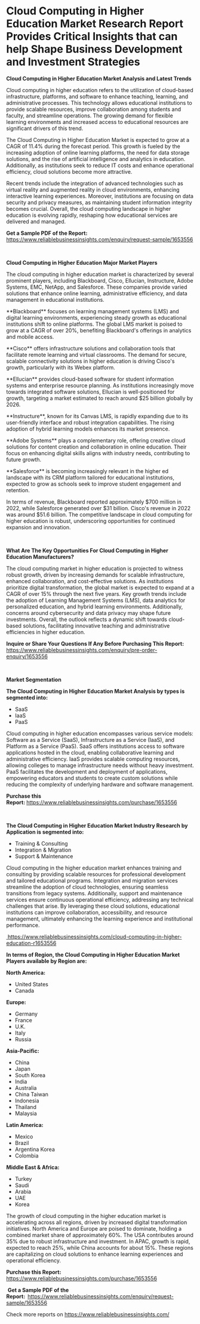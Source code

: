 <p><h1>Cloud Computing in Higher Education Market Research Report Provides Critical Insights that can help Shape Business Development and Investment Strategies</h1></p><p><strong>Cloud Computing in Higher Education Market Analysis and Latest Trends</strong></p>
<p><p>Cloud computing in higher education refers to the utilization of cloud-based infrastructure, platforms, and software to enhance teaching, learning, and administrative processes. This technology allows educational institutions to provide scalable resources, improve collaboration among students and faculty, and streamline operations. The growing demand for flexible learning environments and increased access to educational resources are significant drivers of this trend.</p><p>The Cloud Computing in Higher Education Market is expected to grow at a CAGR of 11.4% during the forecast period. This growth is fueled by the increasing adoption of online learning platforms, the need for data storage solutions, and the rise of artificial intelligence and analytics in education. Additionally, as institutions seek to reduce IT costs and enhance operational efficiency, cloud solutions become more attractive. </p><p>Recent trends include the integration of advanced technologies such as virtual reality and augmented reality in cloud environments, enhancing interactive learning experiences. Moreover, institutions are focusing on data security and privacy measures, as maintaining student information integrity becomes crucial. Overall, the cloud computing landscape in higher education is evolving rapidly, reshaping how educational services are delivered and managed.</p></p>
<p><strong>Get a Sample PDF of the Report:&nbsp;</strong> <a href="https://www.reliablebusinessinsights.com/enquiry/request-sample/1653556?utm_campaign=2737&utm_medium=2&utm_source=Github&utm_content=ia&utm_term=05032025&utm_id=cloud-computing-in-higher-education">https://www.reliablebusinessinsights.com/enquiry/request-sample/1653556</a></p>
<p>&nbsp;</p>
<p><strong>Cloud Computing in Higher Education Major Market Players</strong></p>
<p><p>The cloud computing in higher education market is characterized by several prominent players, including Blackboard, Cisco, Ellucian, Instructure, Adobe Systems, EMC, NetApp, and Salesforce. These companies provide varied solutions that enhance online learning, administrative efficiency, and data management in educational institutions.</p><p>**Blackboard** focuses on learning management systems (LMS) and digital learning environments, experiencing steady growth as educational institutions shift to online platforms. The global LMS market is poised to grow at a CAGR of over 20%, benefiting Blackboard's offerings in analytics and mobile access.</p><p>**Cisco** offers infrastructure solutions and collaboration tools that facilitate remote learning and virtual classrooms. The demand for secure, scalable connectivity solutions in higher education is driving Cisco's growth, particularly with its Webex platform.</p><p>**Ellucian** provides cloud-based software for student information systems and enterprise resource planning. As institutions increasingly move towards integrated software solutions, Ellucian is well-positioned for growth, targeting a market estimated to reach around $25 billion globally by 2026.</p><p>**Instructure**, known for its Canvas LMS, is rapidly expanding due to its user-friendly interface and robust integration capabilities. The rising adoption of hybrid learning models enhances its market presence.</p><p>**Adobe Systems** plays a complementary role, offering creative cloud solutions for content creation and collaboration in online education. Their focus on enhancing digital skills aligns with industry needs, contributing to future growth.</p><p>**Salesforce** is becoming increasingly relevant in the higher ed landscape with its CRM platform tailored for educational institutions, expected to grow as schools seek to improve student engagement and retention.</p><p>In terms of revenue, Blackboard reported approximately $700 million in 2022, while Salesforce generated over $31 billion. Cisco's revenue in 2022 was around $51.6 billion. The competitive landscape in cloud computing for higher education is robust, underscoring opportunities for continued expansion and innovation.</p></p>
<p>&nbsp;</p>
<p><strong>What Are The Key Opportunities For Cloud Computing in Higher Education Manufacturers?</strong></p>
<p><p>The cloud computing market in higher education is projected to witness robust growth, driven by increasing demands for scalable infrastructure, enhanced collaboration, and cost-effective solutions. As institutions prioritize digital transformation, the global market is expected to expand at a CAGR of over 15% through the next five years. Key growth trends include the adoption of Learning Management Systems (LMS), data analytics for personalized education, and hybrid learning environments. Additionally, concerns around cybersecurity and data privacy may shape future investments. Overall, the outlook reflects a dynamic shift towards cloud-based solutions, facilitating innovative teaching and administrative efficiencies in higher education.</p></p>
<p><strong>Inquire or Share Your Questions If Any Before Purchasing This Report:</strong> <a href="https://www.reliablebusinessinsights.com/enquiry/pre-order-enquiry/1653556?utm_campaign=2737&utm_medium=2&utm_source=Github&utm_content=ia&utm_term=05032025&utm_id=cloud-computing-in-higher-education">https://www.reliablebusinessinsights.com/enquiry/pre-order-enquiry/1653556</a></p>
<p>&nbsp;</p>
<p><strong>Market Segmentation</strong></p>
<p><strong>The Cloud Computing in Higher Education Market Analysis by types is segmented into:</strong></p>
<p><ul><li>SaaS</li><li>IaaS</li><li>PaaS</li></ul></p>
<p><p>Cloud computing in higher education encompasses various service models: Software as a Service (SaaS), Infrastructure as a Service (IaaS), and Platform as a Service (PaaS). SaaS offers institutions access to software applications hosted in the cloud, enabling collaborative learning and administrative efficiency. IaaS provides scalable computing resources, allowing colleges to manage infrastructure needs without heavy investment. PaaS facilitates the development and deployment of applications, empowering educators and students to create custom solutions while reducing the complexity of underlying hardware and software management.</p></p>
<p><strong>Purchase this Report:&nbsp;</strong><a href="https://www.reliablebusinessinsights.com/purchase/1653556?utm_campaign=2737&utm_medium=2&utm_source=Github&utm_content=ia&utm_term=05032025&utm_id=cloud-computing-in-higher-education">https://www.reliablebusinessinsights.com/purchase/1653556</a></p>
<p>&nbsp;</p>
<p><strong>The Cloud Computing in Higher Education Market Industry Research by Application is segmented into:</strong></p>
<p><ul><li>Training & Consulting</li><li>Integration & Migration</li><li>Support & Maintenance</li></ul></p>
<p><p>Cloud computing in the higher education market enhances training and consulting by providing scalable resources for professional development and tailored educational programs. Integration and migration services streamline the adoption of cloud technologies, ensuring seamless transitions from legacy systems. Additionally, support and maintenance services ensure continuous operational efficiency, addressing any technical challenges that arise. By leveraging these cloud solutions, educational institutions can improve collaboration, accessibility, and resource management, ultimately enhancing the learning experience and institutional performance.</p></p>
<p><a href="https://www.reliablebusinessinsights.com/cloud-computing-in-higher-education-r1653556?utm_campaign=2737&utm_medium=2&utm_source=Github&utm_content=ia&utm_term=05032025&utm_id=cloud-computing-in-higher-education">&nbsp;https://www.reliablebusinessinsights.com/cloud-computing-in-higher-education-r1653556</a></p>
<p><strong>In terms of Region, the Cloud Computing in Higher Education Market Players available by Region are:</strong></p>
<p>
    <p> <strong> North America: </strong>
        <ul>
            <li>United States</li>
            <li>Canada</li>
        </ul>
        </p> 
    <p> <strong> Europe: </strong>
        <ul>
            <li>Germany</li>
            <li>France</li>
            <li>U.K.</li>
            <li>Italy</li>
            <li>Russia</li>
        </ul>
        </p> 
    <p> <strong> Asia-Pacific: </strong>
        <ul>
            <li>China</li>
            <li>Japan</li>
            <li>South Korea</li>
            <li>India</li>
            <li>Australia</li>
            <li>China Taiwan</li>
            <li>Indonesia</li>
            <li>Thailand</li>
            <li>Malaysia</li>
        </ul>
        </p> 
    <p> <strong> Latin America: </strong>
        <ul>
            <li>Mexico</li>
            <li>Brazil</li>
            <li>Argentina Korea</li>
            <li>Colombia</li>
        </ul>
        </p> 
    <p> <strong> Middle East & Africa: </strong>
        <ul>
            <li>Turkey</li>
            <li>Saudi</li>
            <li>Arabia</li>
            <li>UAE</li>
            <li>Korea</li>
        </ul>
    </p>
    </p>
<p><p>The growth of cloud computing in the higher education market is accelerating across all regions, driven by increased digital transformation initiatives. North America and Europe are poised to dominate, holding a combined market share of approximately 60%. The USA contributes around 35% due to robust infrastructure and investment. In APAC, growth is rapid, expected to reach 25%, while China accounts for about 15%. These regions are capitalizing on cloud solutions to enhance learning experiences and operational efficiency.</p></p>
<p><strong>Purchase this Report: </strong><a href="https://www.reliablebusinessinsights.com/purchase/1653556?utm_campaign=2737&utm_medium=2&utm_source=Github&utm_content=ia&utm_term=05032025&utm_id=cloud-computing-in-higher-education">https://www.reliablebusinessinsights.com/purchase/1653556</a></p>
<p>&nbsp;<strong>Get a Sample PDF of the Report:&nbsp;&nbsp;</strong><a href="https://www.reliablebusinessinsights.com/enquiry/request-sample/1653556?utm_campaign=2737&utm_medium=2&utm_source=Github&utm_content=ia&utm_term=05032025&utm_id=cloud-computing-in-higher-education">https://www.reliablebusinessinsights.com/enquiry/request-sample/1653556</a></p>
<p><strong></strong></p>
<p>Check more reports on <a href="https://www.reliablebusinessinsights.com/?utm_campaign=2737&utm_medium=2&utm_source=Github&utm_content=ia&utm_term=05032025&utm_id=cloud-computing-in-higher-education">https://www.reliablebusinessinsights.com/</a></p>
